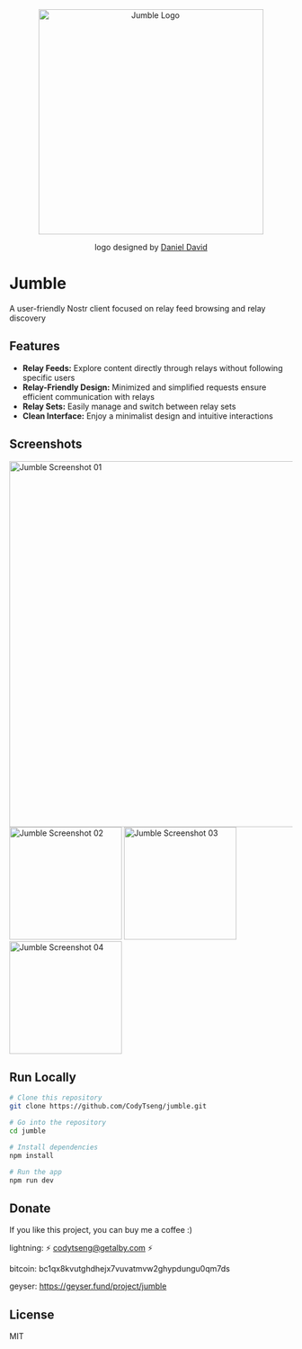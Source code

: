 <div align="center">
  <picture>
    <source media="(prefers-color-scheme: dark)" srcset="./resources/logo-dark.svg">
    <source media="(prefers-color-scheme: light)" srcset="./resources/logo-light.svg">
    <img src="./resources/logo-light.svg" alt="Jumble Logo" width="400" />
  </picture>
  <p>logo designed by <a href="http://wolfertdan.com/">Daniel David</a></p>
</div>

# Jumble

A user-friendly Nostr client focused on relay feed browsing and relay discovery

## Features

- **Relay Feeds:** Explore content directly through relays without following specific users
- **Relay-Friendly Design:** Minimized and simplified requests ensure efficient communication with relays
- **Relay Sets:** Easily manage and switch between relay sets
- **Clean Interface:** Enjoy a minimalist design and intuitive interactions

## Screenshots

<img src="./screenshots/01.png" alt="Jumble Screenshot 01" width="650" />
<div> 
  <img src="./screenshots/02.png" alt="Jumble Screenshot 02" width="200" />
  <img src="./screenshots/03.png" alt="Jumble Screenshot 03" width="200" />
  <img src="./screenshots/04.png" alt="Jumble Screenshot 04" width="200" />
</div>

## Run Locally

```bash
# Clone this repository
git clone https://github.com/CodyTseng/jumble.git

# Go into the repository
cd jumble

# Install dependencies
npm install

# Run the app
npm run dev
```

## Donate

If you like this project, you can buy me a coffee :)

lightning: ⚡️ codytseng@getalby.com ⚡️

bitcoin: bc1qx8kvutghdhejx7vuvatmvw2ghypdungu0qm7ds

geyser: https://geyser.fund/project/jumble

## License

MIT
